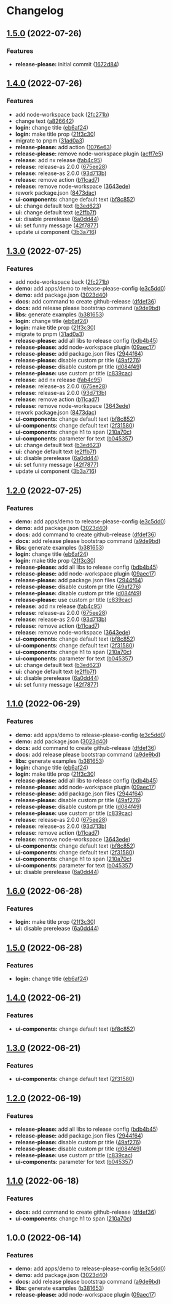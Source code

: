 # Changelog

## [1.5.0](https://github.com/daton89/nx-release-please/compare/nx-release-please-v1.4.0...nx-release-please-v1.5.0) (2022-07-26)


### Features

* **release-please:** initial commit ([1672d84](https://github.com/daton89/nx-release-please/commit/1672d84ecbf30d958f0161b0263c8ff40f66efd6))

## [1.4.0](https://github.com/daton89/nx-release-please/compare/nx-release-please-v1.3.0...nx-release-please-v1.4.0) (2022-07-26)


### Features

* add node-workspace back ([2fc271b](https://github.com/daton89/nx-release-please/commit/2fc271bf733713ddab7aa61ba434352d09eb3338))
* change text ([a826642](https://github.com/daton89/nx-release-please/commit/a826642d69dd72c86d22574a365ad6e149d89795))
* **login:** change title ([eb6af24](https://github.com/daton89/nx-release-please/commit/eb6af24d87849879b7df71a885cc3b5e97a7f346))
* **login:** make title prop ([21f3c30](https://github.com/daton89/nx-release-please/commit/21f3c300fc0f129f52b7ec4af033246faf75a1fa))
* migrate to pnpm ([31ad0a3](https://github.com/daton89/nx-release-please/commit/31ad0a33339f764b03e324b71d019d7ec6c0b23f))
* **release-please:** add action ([1076e63](https://github.com/daton89/nx-release-please/commit/1076e63321002e6b6ff8f603cc46ee34f5464050))
* **release-please:** remove node-workspace plugin ([acff7e5](https://github.com/daton89/nx-release-please/commit/acff7e51788f54b1446fdfce8efdc203d18959c3))
* **release:** add nx release ([fab4c95](https://github.com/daton89/nx-release-please/commit/fab4c95e82efb7b60f8f431abdd4f9b156212af1))
* **release:** release-as 2.0.0 ([675ee28](https://github.com/daton89/nx-release-please/commit/675ee286e93aa1b1797a18630098afaec96d1e13))
* **release:** release-as 2.0.0 ([93d713b](https://github.com/daton89/nx-release-please/commit/93d713b40184a25cf0d99b63fb440780bc79f61d))
* **release:** remove action ([b11cad7](https://github.com/daton89/nx-release-please/commit/b11cad7e6c52a3ed9db9f1ddd88c785f2524cc91))
* **release:** remove node-workspace ([3643ede](https://github.com/daton89/nx-release-please/commit/3643edecc0652d3e94ec22669a069a0fe57fcfd3))
* rework package.json ([8473dac](https://github.com/daton89/nx-release-please/commit/8473dac7d13abe2c18f08732cb85e95fe345f13f))
* **ui-components:** change default text ([bf8c852](https://github.com/daton89/nx-release-please/commit/bf8c852b0a6a4e2d9cccbdf66766765cd9e62af3))
* **ui:** change default text ([b3ed623](https://github.com/daton89/nx-release-please/commit/b3ed623e133c61d42f09a06b17756f83be029628))
* **ui:** change default text ([e2ffb7f](https://github.com/daton89/nx-release-please/commit/e2ffb7fc44defe6b5de5743c103ec42ff6a4c16d))
* **ui:** disable prerelease ([6a0dd44](https://github.com/daton89/nx-release-please/commit/6a0dd44b6593c2a8537bc92ec5a802ddc5dc7aca))
* **ui:** set funny message ([42f7877](https://github.com/daton89/nx-release-please/commit/42f7877754d40a9125a1beebc8083482625f1703))
* update ui component ([3b3a716](https://github.com/daton89/nx-release-please/commit/3b3a716a3f899e0d775fb73c94e6d37ad097a1cb))

## [1.3.0](https://github.com/daton89/nx-release-please/compare/v1.2.0...v1.3.0) (2022-07-25)


### Features

* add node-workspace back ([2fc271b](https://github.com/daton89/nx-release-please/commit/2fc271bf733713ddab7aa61ba434352d09eb3338))
* **demo:** add apps/demo to release-please-config ([e3c5dd0](https://github.com/daton89/nx-release-please/commit/e3c5dd054eee67ca4fed4432e233950362a0a8f0))
* **demo:** add package.json ([3023d40](https://github.com/daton89/nx-release-please/commit/3023d40f8edfb8a4a1e21c6eafea8fdf2a4a45fc))
* **docs:** add command to create github-release ([dfdef36](https://github.com/daton89/nx-release-please/commit/dfdef36f01ca493eca072726a8b11afbabc1dfb4))
* **docs:** add release please bootstrap command ([a9de9bd](https://github.com/daton89/nx-release-please/commit/a9de9bdef97169561ca094b09c73642a443b7efd))
* **libs:** generate examples ([b381653](https://github.com/daton89/nx-release-please/commit/b381653d9ae1fc80d508fb26a77fdb209cd69d6a))
* **login:** change title ([eb6af24](https://github.com/daton89/nx-release-please/commit/eb6af24d87849879b7df71a885cc3b5e97a7f346))
* **login:** make title prop ([21f3c30](https://github.com/daton89/nx-release-please/commit/21f3c300fc0f129f52b7ec4af033246faf75a1fa))
* migrate to pnpm ([31ad0a3](https://github.com/daton89/nx-release-please/commit/31ad0a33339f764b03e324b71d019d7ec6c0b23f))
* **release-please:** add all libs to release config ([bdb4b45](https://github.com/daton89/nx-release-please/commit/bdb4b4555051ec3d6791155ab6d8f334dc66a5b1))
* **release-please:** add node-workspace plugin ([09aec17](https://github.com/daton89/nx-release-please/commit/09aec17d688bc1eb18e6899d34fcadeb9d156913))
* **release-please:** add package.json files ([2944f64](https://github.com/daton89/nx-release-please/commit/2944f64046b762129509f3d3284994e0208f5d28))
* **release-please:** disable custom pr title ([49af276](https://github.com/daton89/nx-release-please/commit/49af276319a815ab66ceb59e046cbef55fbd1024))
* **release-please:** disable custom pr title ([d084f49](https://github.com/daton89/nx-release-please/commit/d084f49f370d996683bbffd8105deac21dbbc4a6))
* **release-please:** use custom pr title ([c839cac](https://github.com/daton89/nx-release-please/commit/c839caca8c1fb5affa44b021a4172982c1bf3af4))
* **release:** add nx release ([fab4c95](https://github.com/daton89/nx-release-please/commit/fab4c95e82efb7b60f8f431abdd4f9b156212af1))
* **release:** release-as 2.0.0 ([675ee28](https://github.com/daton89/nx-release-please/commit/675ee286e93aa1b1797a18630098afaec96d1e13))
* **release:** release-as 2.0.0 ([93d713b](https://github.com/daton89/nx-release-please/commit/93d713b40184a25cf0d99b63fb440780bc79f61d))
* **release:** remove action ([b11cad7](https://github.com/daton89/nx-release-please/commit/b11cad7e6c52a3ed9db9f1ddd88c785f2524cc91))
* **release:** remove node-workspace ([3643ede](https://github.com/daton89/nx-release-please/commit/3643edecc0652d3e94ec22669a069a0fe57fcfd3))
* rework package.json ([8473dac](https://github.com/daton89/nx-release-please/commit/8473dac7d13abe2c18f08732cb85e95fe345f13f))
* **ui-components:** change default text ([bf8c852](https://github.com/daton89/nx-release-please/commit/bf8c852b0a6a4e2d9cccbdf66766765cd9e62af3))
* **ui-components:** change default text ([2f31580](https://github.com/daton89/nx-release-please/commit/2f31580dd5fce8416c577d61e969225d93f472f9))
* **ui-components:** change h1 to span ([210a70c](https://github.com/daton89/nx-release-please/commit/210a70cf6a3c105839db604b99b03e3a1058fe46))
* **ui-components:** parameter for text ([b045357](https://github.com/daton89/nx-release-please/commit/b0453573879f7775287cec9eadbde10211e81e1b))
* **ui:** change default text ([b3ed623](https://github.com/daton89/nx-release-please/commit/b3ed623e133c61d42f09a06b17756f83be029628))
* **ui:** change default text ([e2ffb7f](https://github.com/daton89/nx-release-please/commit/e2ffb7fc44defe6b5de5743c103ec42ff6a4c16d))
* **ui:** disable prerelease ([6a0dd44](https://github.com/daton89/nx-release-please/commit/6a0dd44b6593c2a8537bc92ec5a802ddc5dc7aca))
* **ui:** set funny message ([42f7877](https://github.com/daton89/nx-release-please/commit/42f7877754d40a9125a1beebc8083482625f1703))
* update ui component ([3b3a716](https://github.com/daton89/nx-release-please/commit/3b3a716a3f899e0d775fb73c94e6d37ad097a1cb))

## [1.2.0](https://github.com/daton89/nx-release-please/compare/v1.1.0...v1.2.0) (2022-07-25)


### Features

* **demo:** add apps/demo to release-please-config ([e3c5dd0](https://github.com/daton89/nx-release-please/commit/e3c5dd054eee67ca4fed4432e233950362a0a8f0))
* **demo:** add package.json ([3023d40](https://github.com/daton89/nx-release-please/commit/3023d40f8edfb8a4a1e21c6eafea8fdf2a4a45fc))
* **docs:** add command to create github-release ([dfdef36](https://github.com/daton89/nx-release-please/commit/dfdef36f01ca493eca072726a8b11afbabc1dfb4))
* **docs:** add release please bootstrap command ([a9de9bd](https://github.com/daton89/nx-release-please/commit/a9de9bdef97169561ca094b09c73642a443b7efd))
* **libs:** generate examples ([b381653](https://github.com/daton89/nx-release-please/commit/b381653d9ae1fc80d508fb26a77fdb209cd69d6a))
* **login:** change title ([eb6af24](https://github.com/daton89/nx-release-please/commit/eb6af24d87849879b7df71a885cc3b5e97a7f346))
* **login:** make title prop ([21f3c30](https://github.com/daton89/nx-release-please/commit/21f3c300fc0f129f52b7ec4af033246faf75a1fa))
* **release-please:** add all libs to release config ([bdb4b45](https://github.com/daton89/nx-release-please/commit/bdb4b4555051ec3d6791155ab6d8f334dc66a5b1))
* **release-please:** add node-workspace plugin ([09aec17](https://github.com/daton89/nx-release-please/commit/09aec17d688bc1eb18e6899d34fcadeb9d156913))
* **release-please:** add package.json files ([2944f64](https://github.com/daton89/nx-release-please/commit/2944f64046b762129509f3d3284994e0208f5d28))
* **release-please:** disable custom pr title ([49af276](https://github.com/daton89/nx-release-please/commit/49af276319a815ab66ceb59e046cbef55fbd1024))
* **release-please:** disable custom pr title ([d084f49](https://github.com/daton89/nx-release-please/commit/d084f49f370d996683bbffd8105deac21dbbc4a6))
* **release-please:** use custom pr title ([c839cac](https://github.com/daton89/nx-release-please/commit/c839caca8c1fb5affa44b021a4172982c1bf3af4))
* **release:** add nx release ([fab4c95](https://github.com/daton89/nx-release-please/commit/fab4c95e82efb7b60f8f431abdd4f9b156212af1))
* **release:** release-as 2.0.0 ([675ee28](https://github.com/daton89/nx-release-please/commit/675ee286e93aa1b1797a18630098afaec96d1e13))
* **release:** release-as 2.0.0 ([93d713b](https://github.com/daton89/nx-release-please/commit/93d713b40184a25cf0d99b63fb440780bc79f61d))
* **release:** remove action ([b11cad7](https://github.com/daton89/nx-release-please/commit/b11cad7e6c52a3ed9db9f1ddd88c785f2524cc91))
* **release:** remove node-workspace ([3643ede](https://github.com/daton89/nx-release-please/commit/3643edecc0652d3e94ec22669a069a0fe57fcfd3))
* **ui-components:** change default text ([bf8c852](https://github.com/daton89/nx-release-please/commit/bf8c852b0a6a4e2d9cccbdf66766765cd9e62af3))
* **ui-components:** change default text ([2f31580](https://github.com/daton89/nx-release-please/commit/2f31580dd5fce8416c577d61e969225d93f472f9))
* **ui-components:** change h1 to span ([210a70c](https://github.com/daton89/nx-release-please/commit/210a70cf6a3c105839db604b99b03e3a1058fe46))
* **ui-components:** parameter for text ([b045357](https://github.com/daton89/nx-release-please/commit/b0453573879f7775287cec9eadbde10211e81e1b))
* **ui:** change default text ([b3ed623](https://github.com/daton89/nx-release-please/commit/b3ed623e133c61d42f09a06b17756f83be029628))
* **ui:** change default text ([e2ffb7f](https://github.com/daton89/nx-release-please/commit/e2ffb7fc44defe6b5de5743c103ec42ff6a4c16d))
* **ui:** disable prerelease ([6a0dd44](https://github.com/daton89/nx-release-please/commit/6a0dd44b6593c2a8537bc92ec5a802ddc5dc7aca))
* **ui:** set funny message ([42f7877](https://github.com/daton89/nx-release-please/commit/42f7877754d40a9125a1beebc8083482625f1703))

## [1.1.0](https://github.com/daton89/nx-release-please/compare/v1.0.0...v1.1.0) (2022-06-29)


### Features

* **demo:** add apps/demo to release-please-config ([e3c5dd0](https://github.com/daton89/nx-release-please/commit/e3c5dd054eee67ca4fed4432e233950362a0a8f0))
* **demo:** add package.json ([3023d40](https://github.com/daton89/nx-release-please/commit/3023d40f8edfb8a4a1e21c6eafea8fdf2a4a45fc))
* **docs:** add command to create github-release ([dfdef36](https://github.com/daton89/nx-release-please/commit/dfdef36f01ca493eca072726a8b11afbabc1dfb4))
* **docs:** add release please bootstrap command ([a9de9bd](https://github.com/daton89/nx-release-please/commit/a9de9bdef97169561ca094b09c73642a443b7efd))
* **libs:** generate examples ([b381653](https://github.com/daton89/nx-release-please/commit/b381653d9ae1fc80d508fb26a77fdb209cd69d6a))
* **login:** change title ([eb6af24](https://github.com/daton89/nx-release-please/commit/eb6af24d87849879b7df71a885cc3b5e97a7f346))
* **login:** make title prop ([21f3c30](https://github.com/daton89/nx-release-please/commit/21f3c300fc0f129f52b7ec4af033246faf75a1fa))
* **release-please:** add all libs to release config ([bdb4b45](https://github.com/daton89/nx-release-please/commit/bdb4b4555051ec3d6791155ab6d8f334dc66a5b1))
* **release-please:** add node-workspace plugin ([09aec17](https://github.com/daton89/nx-release-please/commit/09aec17d688bc1eb18e6899d34fcadeb9d156913))
* **release-please:** add package.json files ([2944f64](https://github.com/daton89/nx-release-please/commit/2944f64046b762129509f3d3284994e0208f5d28))
* **release-please:** disable custom pr title ([49af276](https://github.com/daton89/nx-release-please/commit/49af276319a815ab66ceb59e046cbef55fbd1024))
* **release-please:** disable custom pr title ([d084f49](https://github.com/daton89/nx-release-please/commit/d084f49f370d996683bbffd8105deac21dbbc4a6))
* **release-please:** use custom pr title ([c839cac](https://github.com/daton89/nx-release-please/commit/c839caca8c1fb5affa44b021a4172982c1bf3af4))
* **release:** release-as 2.0.0 ([675ee28](https://github.com/daton89/nx-release-please/commit/675ee286e93aa1b1797a18630098afaec96d1e13))
* **release:** release-as 2.0.0 ([93d713b](https://github.com/daton89/nx-release-please/commit/93d713b40184a25cf0d99b63fb440780bc79f61d))
* **release:** remove action ([b11cad7](https://github.com/daton89/nx-release-please/commit/b11cad7e6c52a3ed9db9f1ddd88c785f2524cc91))
* **release:** remove node-workspace ([3643ede](https://github.com/daton89/nx-release-please/commit/3643edecc0652d3e94ec22669a069a0fe57fcfd3))
* **ui-components:** change default text ([bf8c852](https://github.com/daton89/nx-release-please/commit/bf8c852b0a6a4e2d9cccbdf66766765cd9e62af3))
* **ui-components:** change default text ([2f31580](https://github.com/daton89/nx-release-please/commit/2f31580dd5fce8416c577d61e969225d93f472f9))
* **ui-components:** change h1 to span ([210a70c](https://github.com/daton89/nx-release-please/commit/210a70cf6a3c105839db604b99b03e3a1058fe46))
* **ui-components:** parameter for text ([b045357](https://github.com/daton89/nx-release-please/commit/b0453573879f7775287cec9eadbde10211e81e1b))
* **ui:** disable prerelease ([6a0dd44](https://github.com/daton89/nx-release-please/commit/6a0dd44b6593c2a8537bc92ec5a802ddc5dc7aca))

## [1.6.0](https://github.com/daton89/nx-release-please/compare/nx-release-please-v1.5.0...nx-release-please-v1.6.0) (2022-06-28)


### Features

* **login:** make title prop ([21f3c30](https://github.com/daton89/nx-release-please/commit/21f3c300fc0f129f52b7ec4af033246faf75a1fa))
* **ui:** disable prerelease ([6a0dd44](https://github.com/daton89/nx-release-please/commit/6a0dd44b6593c2a8537bc92ec5a802ddc5dc7aca))

## [1.5.0](https://github.com/daton89/nx-release-please/compare/nx-release-please-v1.4.0...nx-release-please-v1.5.0) (2022-06-28)


### Features

* **login:** change title ([eb6af24](https://github.com/daton89/nx-release-please/commit/eb6af24d87849879b7df71a885cc3b5e97a7f346))

## [1.4.0](https://github.com/daton89/nx-release-please/compare/nx-release-please-v1.3.0...nx-release-please-v1.4.0) (2022-06-21)


### Features

* **ui-components:** change default text ([bf8c852](https://github.com/daton89/nx-release-please/commit/bf8c852b0a6a4e2d9cccbdf66766765cd9e62af3))

## [1.3.0](https://github.com/daton89/nx-release-please/compare/nx-release-please-v1.2.0...nx-release-please-v1.3.0) (2022-06-21)


### Features

* **ui-components:** change default text ([2f31580](https://github.com/daton89/nx-release-please/commit/2f31580dd5fce8416c577d61e969225d93f472f9))

## [1.2.0](https://github.com/daton89/nx-release-please/compare/nx-release-please-v1.1.0...nx-release-please-v1.2.0) (2022-06-19)


### Features

* **release-please:** add all libs to release config ([bdb4b45](https://github.com/daton89/nx-release-please/commit/bdb4b4555051ec3d6791155ab6d8f334dc66a5b1))
* **release-please:** add package.json files ([2944f64](https://github.com/daton89/nx-release-please/commit/2944f64046b762129509f3d3284994e0208f5d28))
* **release-please:** disable custom pr title ([49af276](https://github.com/daton89/nx-release-please/commit/49af276319a815ab66ceb59e046cbef55fbd1024))
* **release-please:** disable custom pr title ([d084f49](https://github.com/daton89/nx-release-please/commit/d084f49f370d996683bbffd8105deac21dbbc4a6))
* **release-please:** use custom pr title ([c839cac](https://github.com/daton89/nx-release-please/commit/c839caca8c1fb5affa44b021a4172982c1bf3af4))
* **ui-components:** parameter for text ([b045357](https://github.com/daton89/nx-release-please/commit/b0453573879f7775287cec9eadbde10211e81e1b))

## [1.1.0](https://github.com/daton89/nx-release-please/compare/nx-release-please-v1.0.0...nx-release-please-v1.1.0) (2022-06-18)


### Features

* **docs:** add command to create github-release ([dfdef36](https://github.com/daton89/nx-release-please/commit/dfdef36f01ca493eca072726a8b11afbabc1dfb4))
* **ui-components:** change h1 to span ([210a70c](https://github.com/daton89/nx-release-please/commit/210a70cf6a3c105839db604b99b03e3a1058fe46))

## 1.0.0 (2022-06-14)


### Features

* **demo:** add apps/demo to release-please-config ([e3c5dd0](https://github.com/daton89/nx-release-please/commit/e3c5dd054eee67ca4fed4432e233950362a0a8f0))
* **demo:** add package.json ([3023d40](https://github.com/daton89/nx-release-please/commit/3023d40f8edfb8a4a1e21c6eafea8fdf2a4a45fc))
* **docs:** add release please bootstrap command ([a9de9bd](https://github.com/daton89/nx-release-please/commit/a9de9bdef97169561ca094b09c73642a443b7efd))
* **libs:** generate examples ([b381653](https://github.com/daton89/nx-release-please/commit/b381653d9ae1fc80d508fb26a77fdb209cd69d6a))
* **release-please:** add node-workspace plugin ([09aec17](https://github.com/daton89/nx-release-please/commit/09aec17d688bc1eb18e6899d34fcadeb9d156913))

